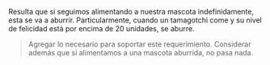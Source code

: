Resulta que si seguimos alimentando a nuestra mascota indefinidamente, esta se va a aburrir. Particularmente, cuando un tamagotchi come y su nivel de felicidad está por encima de 20 unidades, se aburre. 

> Agregar lo necesario para soportar este requerimiento. Considerar además que si alimentamos a una mascota aburrida, no pasa nada. 